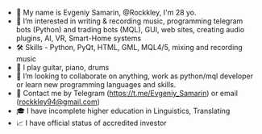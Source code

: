 - 🧙 My name is Evgeniy Samarin, @Rockkley, I'm 28 yo.
- 👀 I’m interested in writing  & recording music, programming telegram bots (Python) and trading bots (MQL), GUI, web sites, creating audio plugins, AI, VR, Smart-Home systems
- 🛠 Skills - Python, PyQt, HTML, GML, MQL4/5, mixing and recording music
- 🎼 I play guitar, piano, drums
- 💞️ I’m looking to collaborate on anything, work as python/mql developer or learn new programming languages and skills. 
- 👋 Contact me by Telegram (https://t.me/Evgeniy_Samarin) or email (rockkley94@gmail.com)
- 🎓 I have incomplete higher education in Linguistics, Translating 
- 📈 I have official status of accredited investor
